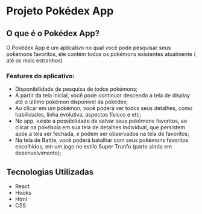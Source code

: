 # Projeto Pokédex App

## O que é o Pokédex App?
O Pokédex App é um aplicativo no qual você pode pesquisar seus pokémons favoritos, ele contém todos os pokémons existentes atualmente ( até os mais estranhos)
### Features do aplicativo:
- Disponibilidade de pesquisa de todos pokémons;
- A partir da tela inicial, você pode continuar descendo a tela de display até o último pokémon disponível da pokédex;
- Ao clicar em um pokémon, você poderá ver todos seus detalhes, como habilidades, linha evolutiva, aspectos físicos e etc;
- No app, existe a possibilidade de salvar seus pokémons favoritos, ao clicar na pokébola em sua tela de detalhes individual, que persistem após a tela ser fechada, e podem ser observados na tela de favoritos;
- Na tela de Battle, você poderá batalhar com seus pokémons favoritos escolhidos, em um jogo no estilo Super Trunfo (parte ainda em desenvolvimento);

## Tecnologias Utilizadas
- React 
- Hooks 
- Html 
- CSS
